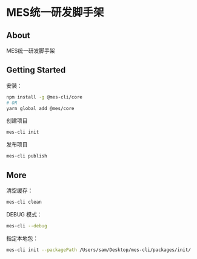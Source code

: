 # MES统一研发脚手架

## About

MES统一研发脚手架

## Getting Started

安装：

```bash
npm install -g @mes-cli/core
# OR
yarn global add @mes/core
```

创建项目

```bash
mes-cli init 
```

发布项目

```bash
mes-cli publish
```

## More

清空缓存：

```bash
mes-cli clean
```

DEBUG 模式：

```bash
mes-cli --debug
```

指定本地包：

```bash
mes-cli init --packagePath /Users/sam/Desktop/mes-cli/packages/init/
```
